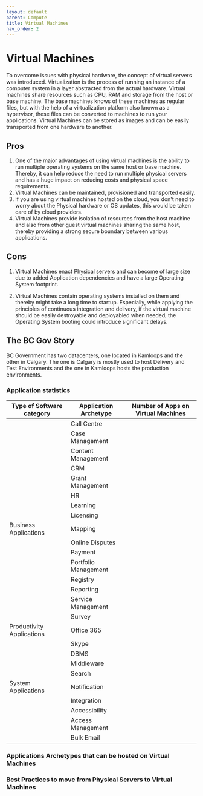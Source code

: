 ```yaml
---
layout: default
parent: Compute
title: Virtual Machines
nav_order: 2
---
```



# Virtual  Machines

  To overcome issues with physical hardware, the concept of virtual servers was introduced.  Virtualization is the process of running an instance of a computer system in a layer abstracted from the actual hardware. Virtual machines share resources such as CPU, RAM and storage from the host or base machine. The base machines knows of these machines as regular files, but with the help of a virtualization platform also known as a hypervisor, these files can be converted to machines to run your applications. Virtual Machines can be stored as images and can be easily transported from one hardware to another. 


## Pros

  1. One of the major advantages of using virtual machines is the ability to run multiple operating systems on the same host or base machine. Thereby, it can help reduce the need to run multiple physical servers and has a huge impact on reducing costs and physical space requirements.
  2. Virtual Machines can be maintained, provisioned and transported easily. 
  3. If you are using virtual machines hosted on the cloud, you don't need to worry about the Physical hardware or OS updates, this would be taken care of by cloud providers.
  4. Virtual Machines provide isolation of resources from the host machine and also from other guest virtual machines sharing the same host, thereby providing a strong secure boundary between various applications.

## Cons

  1. Virtual Machines enact Physical servers and can become of large size due to added Application dependencies and have a large Operating System footprint.

  2. Virtual Machines contain operating systems installed on them and thereby might take a long time to startup. Especially, while applying the principles of continuous integration and delivery, if the virtual machine should be easily destroyable and deployabled when needed, the Operating System booting could introduce significant delays.



## The BC Gov Story

   BC Government has two datacenters, one located in Kamloops and the other in Calgary. The one is Calgary is mostly used to host Delivery and Test Environments and the one in Kamloops hosts the production environments.

### Application statistics

| Type of Software category | Application Archetype | Number of Apps on Virtual Machines |
| --------------------------|-----------------------|------------------------------------|
|                           | Call Centre           |                                    |
|                           | Case Management       |                                    |
|                           | Content Management    |                                    |
|                           | CRM                   |                                    |
|                           | Grant Management      |                                    |
|                           | HR                    |                                    |
|                           | Learning              |                                    |
|                           | Licensing             |                                    |
|   Business Applications   | Mapping               |                                    |
|                           | Online Disputes       |                                    |
|                           | Payment               |                                    |
|                           | Portfolio Management  |                                    |
|                           | Registry              |                                    |
|                           | Reporting             |                                    |
|                           | Service Management    |                                    |
|                           | Survey                |                                    |
| Productivity Applications | Office 365            |                                    |     
|                           | Skype                 |                                    |  
|                           | DBMS                  |                                    |
|                           | Middleware            |                                    |
|                           | Search                |                                    |
|    System Applications    | Notification          |                                    |
|                           | Integration           |                                    |
|                           | Accessibility         |                                    |
|                           | Access Management     |                                    |
|                           | Bulk Email            |                                    |


### Applications Archetypes that can be hosted on Virtual Machines


### Best Practices to move from Physical Servers to Virtual Machines





                            